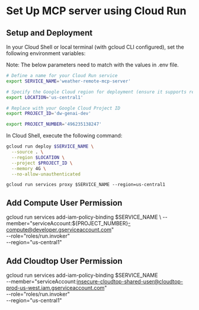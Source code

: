 # Set Up MCP server using Cloud Run

## Setup and Deployment



In your Cloud Shell or local terminal (with gcloud CLI configured), set the following environment variables:

Note: The below parameters need to match with the values in .env file.

```bash
# Define a name for your Cloud Run service
export SERVICE_NAME='weather-remote-mcp-server'

# Specify the Google Cloud region for deployment (ensure it supports required services)
export LOCATION='us-central1'

# Replace with your Google Cloud Project ID
export PROJECT_ID='dw-genai-dev'

export PROJECT_NUMBER='496235138247'
```

In Cloud Shell, execute the following command:


```bash
gcloud run deploy $SERVICE_NAME \
  --source . \
  --region $LOCATION \
  --project $PROJECT_ID \
  --memory 4G \
  --no-allow-unauthenticated


```
```
gcloud run services proxy $SERVICE_NAME --region=us-central1
```

## Add Compute User Permission
gcloud run services add-iam-policy-binding $SERVICE_NAME \
    --member="serviceAccount:${PROJECT_NUMBER}-compute@developer.gserviceaccount.com" \
    --role="roles/run.invoker" \
    --region="us-central1"



## Add Cloudtop User Permission
gcloud run services add-iam-policy-binding $SERVICE_NAME \
    --member="serviceAccount:insecure-cloudtop-shared-user@cloudtop-prod-us-west.iam.gserviceaccount.com" \
    --role="roles/run.invoker" \
    --region="us-central1"